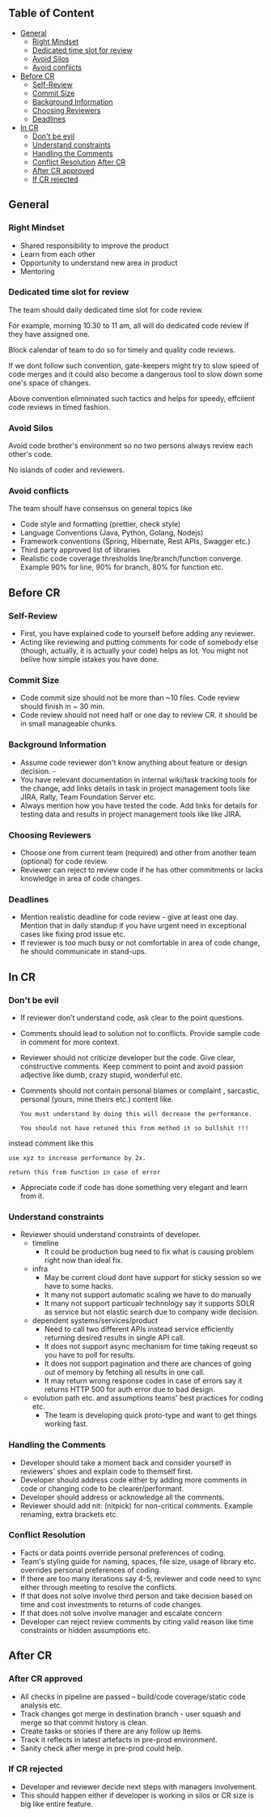 ## Table of Content

- [General](#general) 
    - [Right Mindset](#right-mindset)
    - [Dedicated time slot for review](#dedicated-time-slot-for-review)
    - [Avoid Silos](#avoid-silos)
    - [Avoid conflicts](#avoid-conflicts)
- [Before CR]()
    - [Self-Review](#self-review)
    - [Commit Size](#commit-size)
    - [Background Information](background-information)
    - [Choosing Reviewers](choosing-reviewers)
    - [Deadlines](#deadlines)
- [In CR](#in-cr)
    - [Don't be evil](##dont-be-evil)
    - [Understand constraints](#understand-constraints)
    - [Handling the Comments](#handling-the-comments)
    - [Conflict Resolution](#conflict-resolution)
[After CR](#after-cr)
    - [After CR approved](#after-cr-approved)
    - [If CR rejected](#if-cr-rejected)
    
    
## General

### Right Mindset
- Shared responsibility to improve the product
- Learn from each other
- Opportunity to understand new area in product
- Mentoring

### Dedicated time slot for review

The team should daily dedicated time slot for code review.

For example, morning 10.30 to 11 am, all will do dedicated code review if they have assigned one. 

Block calendar of team to do so for timely and quality code reviews.

If we dont follow such convention, gate-keepers might try to slow speed of code merges and it could also become a dangerous tool to slow down some one's space of changes.

Above convention elimninated such tactics and helps for speedy, effciient code reviews in timed fashion.

### Avoid Silos

Avoid code brother's environment so no two persons always review each other's code.

No islands of coder and reviewers.

### Avoid conflicts
The team shoulf have consensus on general topics like
- Code style and formatting (prettier, check style)
- Language Conventions (Java, Python, Golang, Nodejs)
- Framework conventions (Spring, Hibernate, Rest APIs, Swagger etc.)
- Third party approved list of libraries​
- Realistic code coverage thresholds line/branch/function converge. Example 90% for line, 90% for branch, 80% for function etc.

## Before CR

### Self-Review

- First, you have explained code to yourself before adding any reviewer.
- Acting like reviewing and putting comments for code of somebody else (though, actually, it is actually your code) helps as lot.
You might not belive how simple istakes you have done.

### Commit Size
- Code commit size should not be more than ~10 files. Code review should finish in ~ 30 min.
- Code review should not need half or one day to review CR. it should be in small manageable chunks.

### Background Information
- Assume code reviewer don't know anything about feature or design decision. ​- 
- You have relevant documentation in internal wiki/task tracking tools for the change,  add links details in task in project management tools like JIRA, Rally, Team Foundation Server etc.
- Always mention how you have tested the code. Add links for details for testing data and results in project management tools like like JIRA.

### Choosing Reviewers
- Choose one from current team (required) and other from another team (optional) for code review.
- Reviewer can reject to review code if he has other commitments or lacks knowledge in area of code changes.

### Deadlines
- Mention realistic deadline for code review  - give at least one day. Mention that in daily standup if you have urgent need in exceptional cases like fixing prod issue etc. ​
- If reviewer is too much busy or not comfortable in area of code change, he should communicate in stand-ups. 

## In CR

### Don't be evil
- If reviewer don’t understand code, ask clear to the point questions.
- Comments should lead to solution not to conflicts. Provide sample code in comment for more context.
- Reviewer should not criticize developer but the code. Give clear, constructive comments. Keep comment to point and avoid passion adjective like dumb, crazy stupid, wonderful etc.
- Comments should not contain personal blames or complaint , sarcastic, personal (yours, mine theirs etc.) content like.
    
    `You must understand by doing this will decrease the performance.`
    
    `You should not have retuned this from method it so bullshit !!!`

instead comment like this

    use xyz to increase performance by 2x.
    
    return this from function in case of error

- Appreciate code if code has done something very elegant and learn from it.

### Understand constraints
- Reviewer should understand constraints of developer.
  - timeline
    - It could be production bug need to fix what is causing problem right now than ideal fix.
  - infra
     - May be current cloud dont have support for sticky session so we have to some hacks.
     - It many not support automatic scaling we have to do manually 
     - It many not support particualr technology say it supports SOLR as service but not elastic search due to company wide decision.
   - dependent systems/services/product 
      - Need to call two different APIs instead service efficiently returning desired results in single API call.
      - It does not support async mechanism for time taking reqeust so you have to poll for results.
      - It does not support pagination and there are chances of going out of memory by fetching all results in one call.
      - It may return wrong response codes in case of errors say it returns HTTP 500 for auth error due to bad design.
    - evolution path etc. and assumptions teams' best practices for coding etc.
      - The team is developing quick proto-type and want to get things working fast.

### Handling the Comments
- Developer should take a moment back and consider yourself in reviewers' shoes and explain code to themself first.
- Developer should address code either by adding more comments in code or changing code to be clearer/performant.
- Developer should address or acknowledge all the comments.
- Reviewer should add nit: (nitpick) for non-critical comments. Example renaming, extra brackets etc.

### Conflict Resolution
- Facts or data points override personal preferences of coding.​
- Team's styling guide for naming, spaces, file size, usage of library etc. overrides personal preferences of coding.
- If there are too many iterations say 4-5, reviewer and code need to sync either through meeting to resolve the conflicts.
- If that does not solve involve third person and take decision based on time and cost investments to returns of code changes.
- If that does not solve involve manager and escalate concern ​
- Developer can reject review comments by citing valid reason like time constraints or hidden assumptions etc.

## After CR

### After CR approved
- All checks in pipeline are passed – build/code coverage/static code analysis etc.
- Track changes got merge in destination branch - user squash and merge so that commit history is clean.
- Create tasks or stories if there are any follow up items.
- Track it reflects in latest artefacts in pre-prod environment.
- Sanity check after merge in pre-prod could help.

### If CR rejected
- Developer and reviewer decide next steps with managers involvement.
- This should happen either if developer is working in silos or CR size  is big like entire feature.


